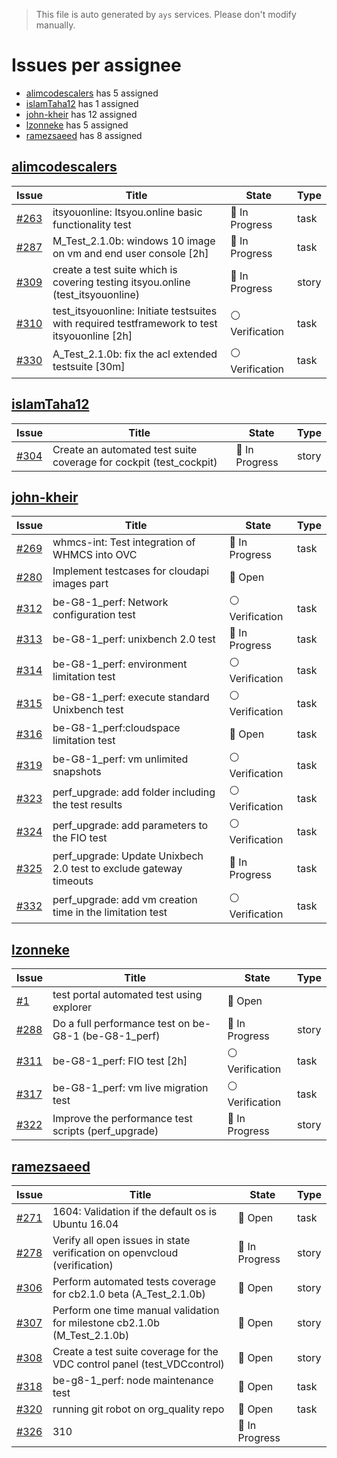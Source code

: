 > This file is auto generated by `ays` services. Please don't modify manually.

# Issues per assignee
- [alimcodescalers](#alimcodescalers) has 5 assigned
- [islamTaha12](#islamtaha12) has 1 assigned
- [john-kheir](#john-kheir) has 12 assigned
- [lzonneke](#lzonneke) has 5 assigned
- [ramezsaeed](#ramezsaeed) has 8 assigned



## [alimcodescalers](https://github.com/alimcodescalers)

|Issue|Title|State|Type|
|-----|-----|-----|----|
|[#263](https://github.com/gig-projects/org_quality/issues/263)|itsyouonline: Itsyou.online basic functionality test|:large_blue_circle: In Progress|task|
|[#287](https://github.com/gig-projects/org_quality/issues/287)|M_Test_2.1.0b: windows 10 image on vm and end user console [2h]|:large_blue_circle: In Progress|task|
|[#309](https://github.com/gig-projects/org_quality/issues/309)|create a test suite which is covering testing itsyou.online (test_itsyouonline)|:large_blue_circle: In Progress|story|
|[#310](https://github.com/gig-projects/org_quality/issues/310)|test_itsyouonline: Initiate testsuites with required testframework to test itsyouonline [2h]|:white_circle: Verification|task|
|[#330](https://github.com/gig-projects/org_quality/issues/330)|A_Test_2.1.0b: fix the acl extended testsuite [30m]|:white_circle: Verification|task|


## [islamTaha12](https://github.com/islamTaha12)

|Issue|Title|State|Type|
|-----|-----|-----|----|
|[#304](https://github.com/gig-projects/org_quality/issues/304)|Create an automated test suite coverage for cockpit (test_cockpit)|:large_blue_circle: In Progress|story|


## [john-kheir](https://github.com/john-kheir)

|Issue|Title|State|Type|
|-----|-----|-----|----|
|[#269](https://github.com/gig-projects/org_quality/issues/269)|whmcs-int: Test integration of WHMCS into OVC|:large_blue_circle: In Progress|task|
|[#280](https://github.com/gig-projects/org_quality/issues/280)|Implement testcases for cloudapi images part|:red_circle: Open||
|[#312](https://github.com/gig-projects/org_quality/issues/312)|be-G8-1_perf: Network configuration test|:white_circle: Verification|task|
|[#313](https://github.com/gig-projects/org_quality/issues/313)|be-G8-1_perf: unixbench 2.0 test|:large_blue_circle: In Progress|task|
|[#314](https://github.com/gig-projects/org_quality/issues/314)|be-G8-1_perf: environment limitation test|:white_circle: Verification|task|
|[#315](https://github.com/gig-projects/org_quality/issues/315)|be-G8-1_perf: execute standard Unixbench test|:white_circle: Verification|task|
|[#316](https://github.com/gig-projects/org_quality/issues/316)|be-G8-1_perf:cloudspace limitation test|:red_circle: Open|task|
|[#319](https://github.com/gig-projects/org_quality/issues/319)|be-G8-1_perf: vm unlimited snapshots|:white_circle: Verification|task|
|[#323](https://github.com/gig-projects/org_quality/issues/323)|perf_upgrade: add folder including the test results|:white_circle: Verification|task|
|[#324](https://github.com/gig-projects/org_quality/issues/324)|perf_upgrade: add parameters to the FIO test|:white_circle: Verification|task|
|[#325](https://github.com/gig-projects/org_quality/issues/325)|perf_upgrade: Update Unixbech 2.0 test to exclude gateway timeouts|:large_blue_circle: In Progress|task|
|[#332](https://github.com/gig-projects/org_quality/issues/332)|perf_upgrade: add vm creation time in the limitation test|:white_circle: Verification|task|


## [lzonneke](https://github.com/lzonneke)

|Issue|Title|State|Type|
|-----|-----|-----|----|
|[#1](https://github.com/gig-projects/org_quality/issues/1)|test portal automated test using explorer|:red_circle: Open||
|[#288](https://github.com/gig-projects/org_quality/issues/288)|Do a full performance test on be-G8-1 (be-G8-1_perf)|:large_blue_circle: In Progress|story|
|[#311](https://github.com/gig-projects/org_quality/issues/311)|be-G8-1_perf: FIO test [2h]|:white_circle: Verification|task|
|[#317](https://github.com/gig-projects/org_quality/issues/317)|be-G8-1_perf: vm live migration test|:white_circle: Verification|task|
|[#322](https://github.com/gig-projects/org_quality/issues/322)|Improve the performance test scripts (perf_upgrade)|:large_blue_circle: In Progress|story|


## [ramezsaeed](https://github.com/ramezsaeed)

|Issue|Title|State|Type|
|-----|-----|-----|----|
|[#271](https://github.com/gig-projects/org_quality/issues/271)|1604: Validation if the default os is Ubuntu 16.04|:red_circle: Open|task|
|[#278](https://github.com/gig-projects/org_quality/issues/278)|Verify all open issues in state verification on openvcloud (verification)|:large_blue_circle: In Progress|story|
|[#306](https://github.com/gig-projects/org_quality/issues/306)|Perform automated tests coverage for cb2.1.0 beta (A_Test_2.1.0b)|:red_circle: Open|story|
|[#307](https://github.com/gig-projects/org_quality/issues/307)|Perform one time manual validation for milestone cb2.1.0b (M_Test_2.1.0b)|:red_circle: Open|story|
|[#308](https://github.com/gig-projects/org_quality/issues/308)|Create a test suite coverage for the VDC control panel (test_VDCcontrol)|:red_circle: Open|story|
|[#318](https://github.com/gig-projects/org_quality/issues/318)|be-g8-1_perf: node maintenance test|:red_circle: Open|task|
|[#320](https://github.com/gig-projects/org_quality/issues/320)|running git robot on org_quality repo|:red_circle: Open|task|
|[#326](https://github.com/gig-projects/org_quality/issues/326)|310|:large_blue_circle: In Progress||

